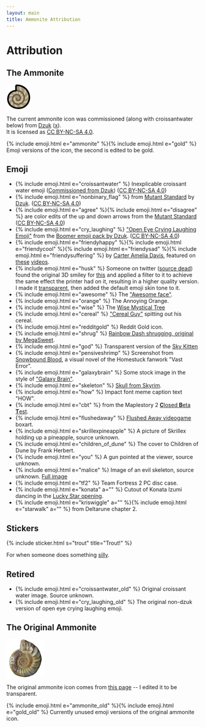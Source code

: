 ```yaml
---
layout: main
title: Ammonite Attribution
---
```


# Attribution

## The Ammonite

<img src="assets/ammonite.svg" style="max-width: 200px">

The current ammonite icon was commissioned (along with croissantwater below) from [Dzuk] ([x](https://twitter.com/Dzuque/status/1557193734810439680)).  
It is licensed as [CC BY-NC-SA 4.0].

{% include emoji.html e="ammonite" %}{% include emoji.html e="gold" %} Emoji versions of the icon, the second is edited to be gold.

## Emoji

* {% include emoji.html e="croissantwater" %} Inexplicable croissant water emoji ([Commissioned from Dzuk](https://twitter.com/Dzuque/status/1557193734810439680)) ([CC BY-NC-SA 4.0])
* {% include emoji.html e="nonbinary_flag" %} from [Mutant Standard] by [Dzuk]. ([CC BY-NC-SA 4.0])
* {% include emoji.html e="agree" %}{% include emoji.html e="disagree" %} are color edits of the up and down arrows from the [Mutant Standard] ([CC BY-NC-SA 4.0])
* {% include emoji.html e="cry_laughing" %} ["Open Eye Crying Laughing Emoji"](https://knowyourmeme.com/memes/open-eye-crying-laughing-emoji) from the [Boomer emoji pack by Dzuk](https://dzuk.zone/emoji). ([CC BY-NC-SA 4.0])
* {% include emoji.html e="friendyhappy" %}{% include emoji.html e="friendycool" %}{% include emoji.html e="friendysad" %}{% include emoji.html e="friendysuffering" %} by [Carter Amelia Davis](https://twitter.com/sweetstench/status/1375883914246381571), featured on [these](https://www.youtube.com/watch?v=1-ir1Hus3ic) [videos](https://www.youtube.com/watch?v=KfcRNFmsmuY).
* {% include emoji.html e="husk" %} Someone on twitter ([source dead](https://twitter.com/lauramariehart/status/1271484942887813124)) found the original 3D smiley for [this](https://knowyourmeme.com/photos/1027831-reaction-images) and applied a filter to it to achieve the same effect the printer had on it, resulting in a higher quality version. I made it [transparent](https://cdn.discordapp.com/attachments/880468064481722490/999437968609640448/husk_transparent.png), then added the default emoji skin tone to it.
* {% include emoji.html e="awesome" %} The ["Awesome face"](https://knowyourmeme.com/memes/awesome-face-epic-smiley).
* {% include emoji.html e="orange" %} The Annoying Orange.
* {% include emoji.html e="wise" %} The [Wise Mystical Tree](https://knowyourmeme.com/photos/2444760-wise-mystical-tree-if-youre-over-25-and-own-a-computer-this-game-is-a-must-have)
* {% include emoji.html e="cereal" %} ["Cereal Guy"](https://knowyourmeme.com/memes/cereal-guy) spitting out his cereal.
* {% include emoji.html e="redditgold" %} Reddit Gold icon.
* {% include emoji.html e="shrug" %} [Rainbow Dash shrugging, original by MegaSweet](https://web.archive.org/web/20221015012931/https://gyropedia.fandom.com/wiki/Pony_Shrug).
* {% include emoji.html e="god" %} Transparent version of the [Sky Kitten](https://web.archive.org/web/20201108072520/https://www.matazone.co.uk/blog/?p=357)
* {% include emoji.html e="pensiveshrimp" %} Screenshot from [Snowbound Blood](https://deconreconstruction.itch.io/snowbound-blood), a visual novel of the Homestuck fanwork "Vast Error".
* {% include emoji.html e="galaxybrain" %} Some stock image in the style of ["Galaxy Brain"](https://knowyourmeme.com/memes/galaxy-brain).
* {% include emoji.html e="skeleton" %} [Skull from Skyrim](https://elderscrolls.fandom.com/wiki/Skull_(Skyrim)?file=Ancient_traveler%2527s_skull.png).
* {% include emoji.html e="how" %} Impact font meme caption text "HOW".
* {% include emoji.html e="cbt" %} from the Maplestory 2 [**C**losed **B**eta **T**est](https://orangemushroom.net/2015/01/20/maplestory-2-cbt-begins-tonight/).
* {% include emoji.html e="flushedaway" %} [Flushed Away videogame](https://en.wikipedia.org/wiki/Flushed_Away_(video_game)) boxart.
* {% include emoji.html e="skrillexpineapple" %} A picture of Skrillex holding up a pineapple, source unknown.
* {% include emoji.html e="children_of_dune" %} The cover to Children of Dune by Frank Herbert.
* {% include emoji.html e="you" %} A gun pointed at the viewer, source unknown.
* {% include emoji.html e="malice" %} Image of an evil skeleton, source unknown. [Full image](https://cdn.discordapp.com/attachments/880468064481722490/1024686759663120465/unknown.png)
* {% include emoji.html e="tf2" %} Team Fortress 2 PC disc case.
* {% include emoji.html e="konata" a="" %} Cutout of Konata Izumi dancing in the [Lucky Star opening](https://www.youtube.com/watch?v=6iseNlvH2_s).
* {% include emoji.html e="kriswiggle" a="" %}{% include emoji.html e="starwalk" a="" %} from Deltarune chapter 2.

## Stickers

{% include sticker.html s="trout" title="Trout!" %}

For when someone does something [silly](https://en.wikipedia.org/wiki/Template:Trout).

## Retired

* {% include emoji.html e="croissantwater_old" %} Original croissant water image. Source unknown.
* {% include emoji.html e="cry_laughing_old" %} The original non-dzuk version of open eye crying laughing emoji.


## The Original Ammonite

<img style="max-width: 100px" src="assets/ammonite_old.png">

The original ammonite icon comes from [this page][ammonite_old_source] -- I edited it to be transparent.

{% include emoji.html e="ammonite_old" %}{% include emoji.html e="gold_old" %} Currently unused emoji versions of the original ammonite icon.

<div class="gutter"></div>



[Dzuk]:                https://dzuk.zone/
[Mutant Standard]:     https://mutant.tech/
[CC BY-NC-SA 4.0]:     https://creativecommons.org/licenses/by-nc-sa/4.0/
[ammonite_old_source]: https://web.archive.org/web/20220710170037/https://www.fossilera.com/fossils/13-wide-jurassic-ammonite-fossil-madagascar
